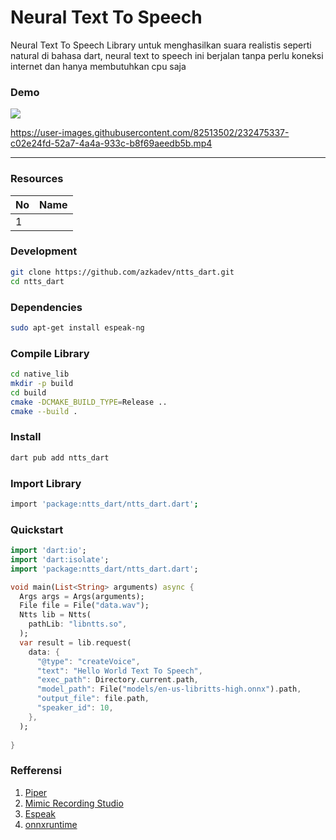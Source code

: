 # Neural Text To Speech

Neural Text To Speech Library untuk menghasilkan suara realistis seperti natural di bahasa dart, neural text to speech ini berjalan tanpa perlu koneksi internet dan hanya membutuhkan cpu saja

### Demo

[![](https://raw.githubusercontent.com/azkadev/ntts_dart/main/.github/youtube_ntts.jpg)](https://youtu.be/IfOJs7OUH8o)


https://user-images.githubusercontent.com/82513502/232475337-c02e24fd-52a7-4a4a-933c-b8f69aeedb5b.mp4

---


### Resources

| No | Name |
|----|------|
| 1  |      |


### Development

```bash
git clone https://github.com/azkadev/ntts_dart.git
cd ntts_dart
```

### Dependencies

```bash
sudo apt-get install espeak-ng
```

### Compile Library

```bash
cd native_lib
mkdir -p build
cd build
cmake -DCMAKE_BUILD_TYPE=Release ..
cmake --build .
```

### Install

```bash
dart pub add ntts_dart
```

### Import Library

```bash
import 'package:ntts_dart/ntts_dart.dart';
```


### Quickstart


```dart
import 'dart:io';
import 'dart:isolate'; 
import 'package:ntts_dart/ntts_dart.dart'; 

void main(List<String> arguments) async {
  Args args = Args(arguments); 
  File file = File("data.wav");
  Ntts lib = Ntts(
    pathLib: "libntts.so",
  );
  var result = lib.request(
    data: {
      "@type": "createVoice",
      "text": "Hello World Text To Speech",
      "exec_path": Directory.current.path,
      "model_path": File("models/en-us-libritts-high.onnx").path,
      "output_file": file.path,
      "speaker_id": 10,
    },
  );
  
}
```

### Refferensi

1. [Piper](https://github.com/rhasspy/piper)
2. [Mimic Recording Studio](https://github.com/MycroftAI/mimic-recording-studio)
3. [Espeak](https://github.com/espeak-ng/espeak-ng)
4. [onnxruntime](https://github.com/microsoft/onnxruntime)
